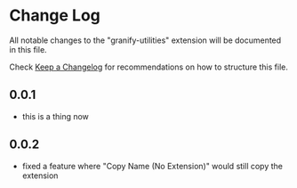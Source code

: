 # Change Log

All notable changes to the "granify-utilities" extension will be documented in this file.

Check [Keep a Changelog](https://www.youtube.com/watch?v=dQw4w9WgXcQ) for recommendations on how to structure this file.

## 0.0.1

- this is a thing now

## 0.0.2

- fixed a feature where "Copy Name (No Extension)" would still copy the extension